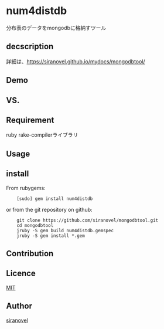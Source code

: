 num4distdb
==========
分布表のデータをmongodbに格納すツール

## decscription ##

詳細は、https://siranovel.github.io/mydocs/mongodbtool/

## Demo ##

## VS. ##

## Requirement ##
ruby rake-compilerライブラリ

## Usage ##

## install ##

From rubygems:  
~~~
    [sudo] gem install num4distdb
~~~

or from the git repository on github:  
~~~
    git clone https://github.com/siranovel/mongodbtool.git  
    cd mongodbtool  
    jruby -S gem build num4distdb.gemspec
    jruby -S gem install *.gem
~~~

## Contribution ##

## Licence ##
[MIT](LICENSE)

## Author ##

[siranovel](https://github.com/siranovel)

